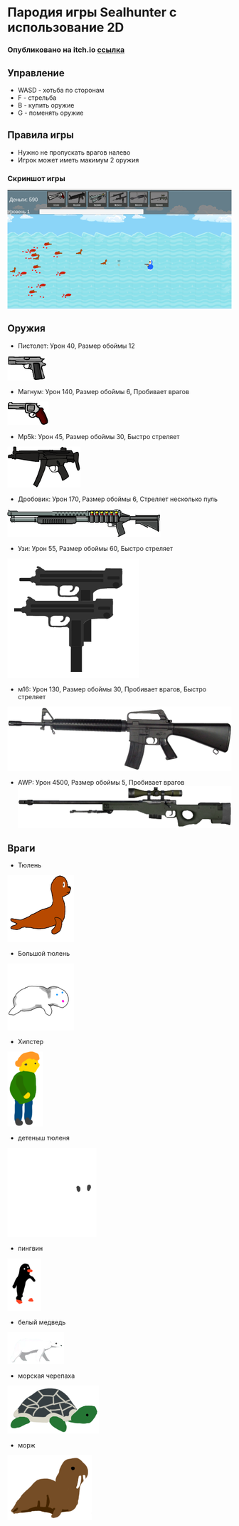 # Пародия игры Sealhunter с использование 2D

### Опубликовано на itch.io [ссылка](https://theokunb.itch.io/seal-hunter)

## Управление
- WASD - хотьба по сторонам
- F - стрельба
- B - купить оружие
- G - поменять оружие

## Правила игры

- Нужно не пропускать врагов налево
- Игрок может иметь макимум 2 оружия

### Скриншот игры
![gameplay](https://github.com/theokunb/sealHunter/blob/main/Assets/Promo/sealhunter.PNG)

## Оружия
- Пистолет: Урон 40, Размер обоймы 12

![pistol](https://github.com/theokunb/sealHunter/blob/main/Assets/Sprites/Wapons/pistol.png)

- Магнум: Урон 140, Размер обоймы 6, Пробивает врагов

![magnum](https://github.com/theokunb/sealHunter/blob/main/Assets/Sprites/Wapons/magnum.png)

- Mp5k: Урон 45, Размер обоймы 30, Быстро стреляет

![mp5k](https://github.com/theokunb/sealHunter/blob/main/Assets/Sprites/Wapons/mp5k.png)

- Дробовик: Урон 170, Размер обоймы 6, Стреляет несколько пуль

![shotgun](https://github.com/theokunb/sealHunter/blob/main/Assets/Sprites/Wapons/shotgun.png)

- Узи: Урон 55, Размер обоймы 60, Быстро стреляет

![uzi](https://github.com/theokunb/sealHunter/blob/main/Assets/Sprites/Wapons/uzi.png)

- м16: Урон 130, Размер обоймы 30, Пробивает врагов, Быстро стреляет

![m16](https://github.com/theokunb/sealHunter/blob/main/Assets/Sprites/Wapons/m16.png)

- AWP: Урон 4500, Размер обоймы 5, Пробивает врагов
![awp](https://github.com/theokunb/sealHunter/blob/main/Assets/Sprites/Wapons/awp.png)

## Враги

- Тюлень

![seal](https://github.com/theokunb/sealHunter/blob/main/Assets/Sprites/Enemy/seal/seal.png)

- Большой тюлень

![bigSeal](https://github.com/theokunb/sealHunter/blob/main/Assets/Sprites/Enemy/BigSeal/BigSeal.png)

- Хипстер

![hipster](https://github.com/theokunb/sealHunter/blob/main/Assets/Sprites/Enemy/Hipster/Hipster.png)

- детеныш тюленя

![babySeal](https://github.com/theokunb/sealHunter/blob/main/Assets/Sprites/Enemy/Hipster/BabySeal.png)

- пингвин

![penguin](https://github.com/theokunb/sealHunter/blob/main/Assets/Promo/penguin.png)

- белый медведь

![polarbear](https://github.com/theokunb/sealHunter/blob/main/Assets/Sprites/Enemy/polarBear/polarBear.png)

- морская черепаха

![turtle](https://github.com/theokunb/sealHunter/blob/main/Assets/Promo/turtle.png)

- морж

![walrus](https://github.com/theokunb/sealHunter/blob/main/Assets/Promo/walrus.png)

